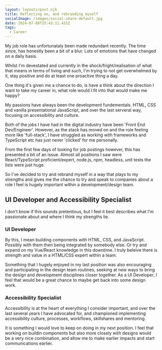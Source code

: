```yaml
---
layout: layouts/post.njk
title: Reflecting on, and rebranding myself
socialImage: /images/social-share-default.jpg
date: 2024-07-08T15:43:11.431Z
tags:
  - Career
---
```

My job role has unfortunataly been made redundant recently. The time since, has honestly been a bit of a blur. Lots of emotions that have changed on a daily basis.

Whilst I'm devestated and currently in the shock/fright/realisation of what that means in terms of living and such, I'm trying to not get overwhelmed by it, stay positive and do at least one proactive thing a day.

One thing it's given me a chance to do, is have a think about the direction I want to take my career in, what role would I fit into that would make me happy?

My passions have always been the development fundementals. HTML, CSS and vanilla presentational JavaScript, and over the last serveral way, focusing on accessibility and culture.

Both of the jobs I have had in the digital industry have been 'Front End Dev/Engineer'. However, as the stack has moved on and the role feeling more like 'full-stack', I have struggled as working with frameworks and TypeScript etc has just never 'clicked' for me personally.

From the first few days of looking for job postings however, this has presented a bit of an issue. Almost all positions I saw were React/TypeScript proficient/expert, node.js, npm, headless, unit tests the lists were just huge.

So I've decided to try and rebrand myself in a way that plays to my strengths and gives me the chance to try and speak to companies about a role I feel is hugely important within a development/design team.

## UI Developer and Accessibility Specialist

I don't know if this sounds pretentious, but I feel it best describes what I'm passionate about and where I think my strengths lie.

### UI Developer

By this, I mean building components with HTML, CSS, and JavaScript. Possibly with them then being integrated by somebody else. Or try and expand on my Vue/React knowledge in this downtime. I truly beleive there is strength and value in a HTML/CSS expert within a team.

Something that I hugely enjoyed in my last position was also encouraging and participating in the design team routines, seeking at new ways to bring the design and development disciplines closer together. As a UI Developer, I feel that would be a great chance to maybe get back into some design work.

### Accessibility Specialist

Accessibility is at the heart of everything I consider important, and over the last several years I have advocated for, and championed implementing accessibility culture, processes, workflows, skillshares and mentoring. 

It is something I would love to keep on doing in my next position. I feel that working on buildin components but also more closely with designs would be a very nice combination, and allow me to make earlier impacts and start communications earlier.